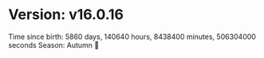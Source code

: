 # Version: v16.0.16
Time since birth: 5860 days, 140640 hours, 8438400 minutes, 506304000 seconds
Season: Autumn 🍁
